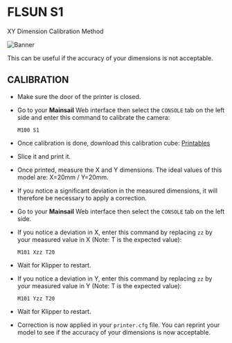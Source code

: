 # FLSUN S1
XY Dimension Calibration Method

![Banner](https://github.com/user-attachments/assets/a2ebd6cd-e430-4d7b-a240-a8cac461b0c7)

This can be useful if the accuracy of your dimensions is not acceptable.

## CALIBRATION

- Make sure the door of the printer is closed.

- Go to your **Mainsail** Web interface then select the `CONSOLE` tab on the left side and enter this command to calibrate the camera:

  ```
  M100 S1
  ```

- Once calibration is done, download this calibration cube: <a href="https://www.printables.com/model/118657-calibration-cube">Printables</a>

- Slice it and print it.

- Once printed, measure the X and Y dimensions. The ideal values ​​of this model are: X=20mm / Y=20mm.

- If you notice a significant deviation in the measured dimensions, it will therefore be necessary to apply a correction.

- Go to your **Mainsail** Web interface then select the `CONSOLE` tab on the left side.

- If you notice a deviation in X, enter this command by replacing `zz`  by your measured value in X (Note: T is the expected value):

  ```
  M101 Xzz T20
  ```

- Wait for Klipper to restart.

- If you notice a deviation in Y, enter this command by replacing `zz`  by your measured value in Y (Note: T is the expected value):
 
  ```
  M101 Yzz T20
  ```

- Wait for Klipper to restart.

- Correction is now applied in your `printer.cfg` file. You can reprint your model to see if the accuracy of your dimensions is now acceptable.
